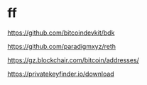 # ff

https://github.com/bitcoindevkit/bdk

https://github.com/paradigmxyz/reth

https://gz.blockchair.com/bitcoin/addresses/

https://privatekeyfinder.io/download
